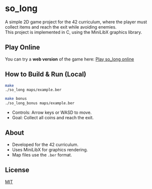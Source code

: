 # so_long

A simple 2D game project for the 42 curriculum, where the player must collect items and reach the exit while avoiding enemies.  
This project is implemented in C, using the MiniLibX graphics library.

## Play Online

You can try a **web version** of the game here: [Play so_long online](https://solongdeploy.vercel.app/)

## How to Build & Run (Local)

```bash
make
./so_long maps/example.ber
```
```bash
make bonus
./so_long_bonus maps/example.ber
```

- Controls: Arrow keys or WASD to move.
- Goal: Collect all coins and reach the exit.

## About

- Developed for the 42 curriculum.
- Uses MiniLibX for graphics rendering.
- Map files use the `.ber` format.

## License

[MIT](LICENSE)
